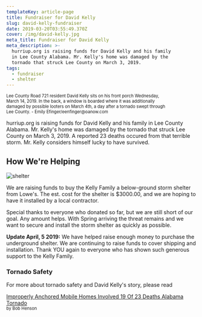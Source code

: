 ```yaml
---
templateKey: article-page
title: Fundraiser for David Kelly
slug: david-kelly-fundraiser
date: 2019-03-20T03:55:49.370Z
cover: /img/david-kelly.jpg
meta_title: Fundraiser for David Kelly
meta_description: >-
  hurriup.org is raising funds for David Kelly and his family
  in Lee County Alabama. Mr. Kelly's home was damaged by the
  tornado that struck Lee County on March 3, 2019.
tags:
  - fundraiser
  - shelter
---
```


<p style='font-size: .8em; text-align: left; width: 85%;'> Lee County Road 721 resident David Kelly sits on his front porch Wednesday, March 14, 2019. In the back, a window is boarded where it was additionally damaged by possible looters on March 4th, a day after a tornado swept through Lee County. - Emily Efinger/eenfinger@oanow.com</p>

hurriup.org is raising funds for David Kelly and his family in Lee County Alabama. Mr. Kelly's home was damaged by the tornado that struck Lee County on March 3, 2019. A reported 23 deaths occured from that terrible storm. Mr. Kelly considers himself lucky to have survived.

## How We're Helping

![shelter](/img/allegiant-storm-shelter.jpg "This is not an endorsement or paid advertisement")

We are raising funds to buy the Kelly Family a below-ground storm shelter from Lowe's. The est. cost for the shelter is $3000.00, and we are hoping to have it installed by a local contractor.

Special thanks to everyone who donated so far, but we are still short of our goal. Any amount helps. With Spring arriving the threat remains and we want to secure and install the storm shelter as quickly as possible.

**Update April, 5 2019:** We have helped raise enough money to purchase the underground shelter. We are continuing to raise funds to cover shipping and installation. Thank YOU again to everyone who has shown such generous support to the Kelly Family.

### Tornado Safety

For more about tornado safety and David Kelly's story, please read

[Improperly Anchored Mobile Homes Involved 19 Of 23 Deaths Alabama Tornado](https://www.wunderground.com/cat6/Improperly-Anchored-Mobile-Homes-Involved-19-Of-23-Deaths-Alabama-Tornado)
<div style='font-size: .8em; margin-top: -15px;'>by Bob Henson</div>